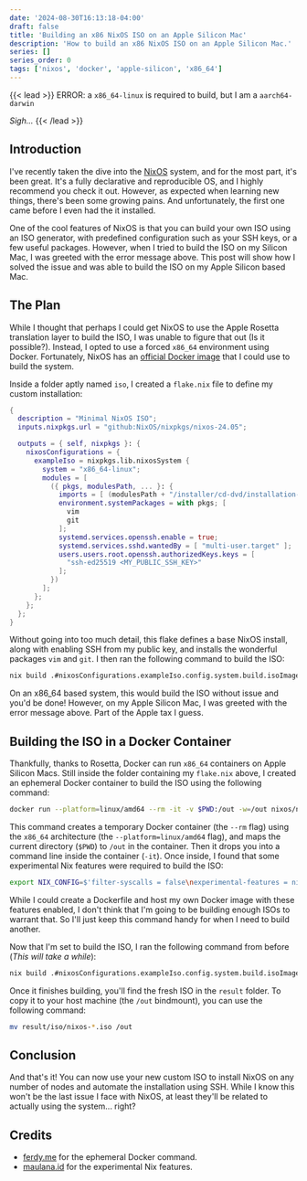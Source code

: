 ```yaml
---
date: '2024-08-30T16:13:18-04:00'
draft: false
title: 'Building an x86 NixOS ISO on an Apple Silicon Mac'
description: 'How to build an x86 NixOS ISO on an Apple Silicon Mac.'
series: []
series_order: 0
tags: ['nixos', 'docker', 'apple-silicon', 'x86_64']
---
```


{{< lead >}}
ERROR: a `x86_64-linux` is required to build, but I am a `aarch64-darwin`

*Sigh...*
{{< /lead >}}

## Introduction
I've recently taken the dive into the [NixOS](https://nixos.org/) system, and for the most part, it's been great. It's a fully declarative and reproducible OS, and I highly recommend you check it out. However, as expected when learning new things, there's been some growing pains. And unfortunately, the first one came before I even had the it installed.

One of the cool features of NixOS is that you can build your own ISO using an ISO generator, with predefined configuration such as your SSH keys, or a few useful packages. However, when I tried to build the ISO on my Silicon Mac, I was greeted with the error message above. This post will show how I solved the issue and was able to build the ISO on my Apple Silicon based Mac.

## The Plan
While I thought that perhaps I could get NixOS to use the Apple Rosetta translation layer to build the ISO, I was unable to figure that out (Is it possible?). Instead, I opted to use a forced `x86_64` environment using Docker. Fortunately, NixOS has an [official Docker image](https://hub.docker.com/r/nixos/nix) that I could use to build the system.

Inside a folder aptly named `iso`, I created a `flake.nix` file to define my custom installation:

```nix
{
  description = "Minimal NixOS ISO";
  inputs.nixpkgs.url = "github:NixOS/nixpkgs/nixos-24.05";

  outputs = { self, nixpkgs }: {
    nixosConfigurations = {
      exampleIso = nixpkgs.lib.nixosSystem {
        system = "x86_64-linux";
        modules = [
          ({ pkgs, modulesPath, ... }: {
            imports = [ (modulesPath + "/installer/cd-dvd/installation-cd-minimal.nix") ];
            environment.systemPackages = with pkgs; [
              vim
              git
            ];
            systemd.services.openssh.enable = true;
            systemd.services.sshd.wantedBy = [ "multi-user.target" ];
            users.users.root.openssh.authorizedKeys.keys = [
              "ssh-ed25519 <MY_PUBLIC_SSH_KEY>"
            ];
          })
        ];
      };
    };
  };
}
```

Without going into too much detail, this flake defines a base NixOS install, along with enabling SSH from my public key, and installs the wonderful packages `vim` and `git`. I then ran the following command to build the ISO:
```bash
nix build .#nixosConfigurations.exampleIso.config.system.build.isoImage
```

On an x86_64 based system, this would build the ISO without issue and you'd be done! However, on my Apple Silicon Mac, I was greeted with the error message above. Part of the Apple tax I guess.

## Building the ISO in a Docker Container
Thankfully, thanks to Rosetta, Docker can run `x86_64` containers on Apple Silicon Macs. Still inside the folder containing my `flake.nix` above, I created an ephemeral Docker container to build the ISO using the following command:

```bash
docker run --platform=linux/amd64 --rm -it -v $PWD:/out -w=/out nixos/nix
```

This command creates a temporary Docker container (the `--rm` flag) using the `x86_64` architecture (the `--platform=linux/amd64` flag), and maps the current directory (`$PWD`) to `/out` in the container. Then it drops you into a command line inside the container (`-it`). Once inside, I found that some experimental Nix features were required to build the ISO:

```bash
export NIX_CONFIG=$'filter-syscalls = false\nexperimental-features = nix-command flakes'
```

While I could create a Dockerfile and host my own Docker image with these features enabled, I don't think that I'm going to be building enough ISOs to warrant that. So I'll just keep this command handy for when I need to build another.

Now that I'm set to build the ISO, I ran the following command from before (*This will take a while*):

```bash
nix build .#nixosConfigurations.exampleIso.config.system.build.isoImage
```

Once it finishes building, you'll find the fresh ISO in the `result` folder. To copy it to your host machine (the `/out` bindmount), you can use the following command:

```bash
mv result/iso/nixos-*.iso /out
```

## Conclusion
And that's it! You can now use your new custom ISO to install NixOS on any number of nodes and automate the installation using SSH. While I know this won't be the last issue I face with NixOS, at least they'll be related to actually using the system... right?

## Credits
- [ferdy.me](https://ferdy.me/building-custom-nixos-iso-via-docker/) for the ephemeral Docker command.
- [maulana.id](https://maulana.id/soft-dev/2023--08--22--00--running-nix-inside-docker-container-inside-apple-silicon/#use-nixpkgsnix-of-x86_64-arch-to-build-aarch64-nixpkgsnix) for the experimental Nix features.
